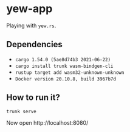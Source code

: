 # yew-app

Playing with `yew.rs`.

## Dependencies

* `cargo 1.54.0 (5ae8d74b3 2021-06-22)`
* `cargo install trunk wasm-bindgen-cli`
* `rustup target add wasm32-unknown-unknown`
* `Docker version 20.10.8, build 3967b7d`


## How to run it?

```shell script
trunk serve
```

Now open http://localhost:8080/
